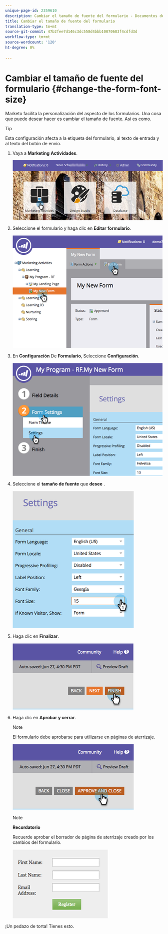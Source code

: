 ```yaml
---
unique-page-id: 2359610
description: Cambiar el tamaño de fuente del formulario - Documentos de marketing - Documentación del producto
title: Cambiar el tamaño de fuente del formulario
translation-type: tm+mt
source-git-commit: 47b2fee7d146c3dc558d4bbb10070683f4cdfd3d
workflow-type: tm+mt
source-wordcount: '120'
ht-degree: 0%

---
```



# Cambiar el tamaño de fuente del formulario {#change-the-form-font-size}

Marketo facilita la personalización del aspecto de los formularios. Una cosa que puede desear hacer es cambiar el tamaño de fuente. Así es como.

>[!TIP]
>
>Esta configuración afecta a la etiqueta del formulario, al texto de entrada y al texto del botón de envío.

1. Vaya a **Marketing** **Actividades**.

   ![](assets/login-marketing-activities-1.png)

1. Seleccione el formulario y haga clic en **Editar** **formulario**.

   ![](assets/image2014-9-15-16-3a9-3a41.png)

1. En **Configuración** De **Formulario**, Seleccione **Configuración**.

   ![](assets/image2014-9-15-16-3a9-3a56.png)

1. Seleccione el **tamaño de fuente** que **desee** .

   ![](assets/image2014-9-15-16-3a10-3a8.png)

1. Haga clic en **Finalizar**.

   ![](assets/image2014-9-15-16-3a10-3a50.png)

1. Haga clic en **Aprobar y cerrar**.

   >[!NOTE]
   >
   >El formulario debe aprobarse para utilizarse en páginas de aterrizaje.

   ![](assets/image2014-9-15-16-3a11-3a17.png)

   >[!NOTE]
   >
   >**Recordatorio**
   >
   >
   >Recuerde aprobar el borrador de página de aterrizaje creado por los cambios del formulario.

   ![](assets/image2014-9-15-16-3a11-3a42.png)

¡Un pedazo de torta! Tienes esto.